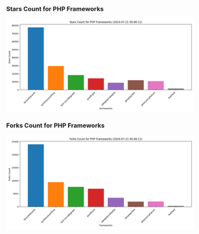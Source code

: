 ### Stars Count for PHP Frameworks

![Stars Chart](./archive/charts/20240721004611_stars_count.png)

### Forks Count for PHP Frameworks

![Forks Chart](./archive/charts/20240721004611_forks_count.png)

